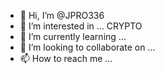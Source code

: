 - 👋 Hi, I’m @JPRO336
- 👀 I’m interested in ... CRYPTO
- 🌱 I’m currently learning ...
- 💞️ I’m looking to collaborate on ...
- 📫 How to reach me ...

<!---
JPRO336/JPRO336 is a ✨ special ✨ repository because its `README.md` (this file) appears on your GitHub profile.
You can click the Preview link to take a look at your changes.
--->
